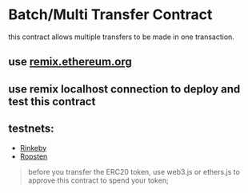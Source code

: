 # Batch/Multi Transfer Contract

this contract allows multiple transfers to be made in one transaction.

## use [remix.ethereum.org](https://remix.ethereum.org)
## use remix localhost connection to deploy and test this contract

## testnets:
* [Rinkeby](https://rinkeby.etherscan.io/address/0xF3C0c7dD35F7f945058088FE130a1170d647F327)
* [Ropsten](https://ropsten.etherscan.io/address/0x67897543bEeE091e5A7185ac5f3A2C69cb8425Ac)


> before you transfer the ERC20 token, use web3.js or ethers.js to approve this contract to spend your token;
